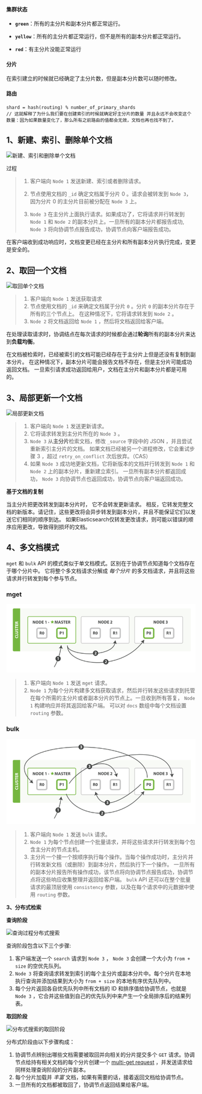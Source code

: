 #### 集群状态

- **`green`**：所有的主分片和副本分片都正常运行。

- **`yellow`**：所有的主分片都正常运行，但不是所有的副本分片都正常运行。

- **`red`**：有主分片没能正常运行



#### 分片

在索引建立的时候就已经确定了主分片数，但是副本分片数可以随时修改。



#### 路由

```
shard = hash(routing) % number_of_primary_shards
// 这就解释了为什么我们要在创建索引的时候就确定好主分片的数量 并且永远不会改变这个数量：因为如果数量变化了，那么所有之前路由的值都会无效，文档也再也找不到了。
```



## 1、新建、索引、删除单个文档

![新建、索引和删除单个文档](https://www.elastic.co/guide/cn/elasticsearch/guide/2.x/images/elas_0402.png)


过程
> 1. 客户端向 `Node 1` 发送新建、索引或者删除请求。
>
> 2. 节点使用文档的 `_id` 确定文档属于分片 0 。请求会被转发到 `Node 3`，因为分片 0 的主分片目前被分配在 `Node 3` 上。
>
> 3. `Node 3` 在主分片上面执行请求。如果成功了，它将请求并行转发到 `Node 1` 和 `Node 2` 的副本分片上。一旦所有的副本分片都报告成功, `Node 3` 将向协调节点报告成功，协调节点向客户端报告成功。
>

在客户端收到成功响应时，文档变更已经在主分片和所有副本分片执行完成，变更是安全的。





## 2、取回一个文档

![取回单个文档](https://www.elastic.co/guide/cn/elasticsearch/guide/2.x/images/elas_0403.png)

> 1. 客户端向 `Node 1` 发送获取请求
> 2. 节点使用文档的 `_id` 来确定文档属于分片 `0` 。分片 `0` 的副本分片存在于所有的三个节点上。 在这种情况下，它将请求转发到 `Node 2` 。
> 3. `Node 2` 将文档返回给 `Node 1` ，然后将文档返回给客户端。
>



在处理读取请求时，协调结点在每次请求的时候都会通过**轮询**所有的副本分片来达到**负载均衡**。


在文档被检索时，已经被索引的文档可能已经存在于主分片上但是还没有复制到副本分片。 在这种情况下，副本分片可能会报告文档不存在，但是主分片可能成功返回文档。 一旦索引请求成功返回给用户，文档在主分片和副本分片都是可用的。



## 3、局部更新一个文档

![局部更新文档](https://www.elastic.co/guide/cn/elasticsearch/guide/2.x/images/elas_0404.png)

> 1. 客户端向 `Node 1` 发送更新请求。
> 1. 它将请求转发到主分片所在的 `Node 3` 。
> 3. `Node 3` 从**主分片**检索文档，修改 `_source` 字段中的 JSON ，并且尝试重新索引主分片的文档。 如果文档已经被另一个进程修改，它会重试步骤 3 ，超过 `retry_on_conflict` 次后放弃。（CAS）
> 4. 如果 `Node 3` 成功地更新文档，它将新版本的文档并行转发到 `Node 1` 和 `Node 2` 上的副本分片，重新建立索引。 一旦所有副本分片都返回成功， `Node 3` 向协调节点也返回成功，协调节点向客户端返回成功。


**基于文档的复制**

当主分片把更改转发到副本分片时， 它不会转发更新请求。 相反，它转发完整文档的新版本。请记住，这些更改将会异步转发到副本分片，并且不能保证它们以发送它们相同的顺序到达。 如果Elasticsearch仅转发更改请求，则可能以错误的顺序应用更改，导致得到损坏的文档。



## 4、多文档模式

`mget` 和 `bulk` API 的模式类似于单文档模式。区别在于协调节点知道每个文档存在于哪个分片中。 它将整个多文档请求分解成 *每个分片* 的多文档请求，并且将这些请求并行转发到每个参与节点。

### mget

![“使用 `mget` 取回多个文档”](../图片/elas_0405.png)

> 1. 客户端向 `Node 1` 发送 `mget` 请求。
> 1. `Node 1` 为每个分片构建多文档获取请求，然后并行转发这些请求到托管在每个所需的主分片或者副本分片的节点上。一旦收到所有答复， `Node 1` 构建响应并将其返回给客户端。
可以对 `docs` 数组中每个文档设置 `routing` 参数。



### bulk 

![“使用 `bulk` 修改多个文档”](../图片/elas_0406.png)

> 1. 客户端向 `Node 1` 发送 `bulk` 请求。
> 1. `Node 1` 为每个节点创建一个批量请求，并将这些请求并行转发到每个包含主分片的节点主机。
> 3. 主分片一个接一个按顺序执行每个操作。当每个操作成功时，主分片并行转发新文档（或删除）到副本分片，然后执行下一个操作。 一旦所有的副本分片报告所有操作成功，该节点将向协调节点报告成功，协调节点将这些响应收集整理并返回给客户端。
`bulk` API 还可以在整个批量请求的最顶层使用 `consistency` 参数，以及在每个请求中的元数据中使用 `routing` 参数。



**3、分布式检索**

**查询阶段**

![查询过程分布式搜索](https://www.elastic.co/guide/cn/elasticsearch/guide/current/images/elas_0901.png)

查询阶段包含以下三个步骤:

1. 客户端发送一个 `search` 请求到 `Node 3` ， `Node 3` 会创建一个大小为 `from + size` 的空优先队列。
2. `Node 3` 将查询请求转发到索引的每个主分片或副本分片中。每个分片在本地执行查询并添加结果到大小为 `from + size` 的本地有序优先队列中。
3. 每个分片返回各自优先队列中所有文档的 ID 和排序值给协调节点，也就是 `Node 3` ，它合并这些值到自己的优先队列中来产生一个全局排序后的结果列表。



**取回阶段**

![分布式搜索的取回阶段](https://www.elastic.co/guide/cn/elasticsearch/guide/current/images/elas_0902.png)

分布式阶段由以下步骤构成：

1. 协调节点辨别出哪些文档需要被取回并向相关的分片提交多个 `GET` 请求。协调节点给持有相关文档的每个分片创建一个 [multi-get request](https://www.elastic.co/guide/cn/elasticsearch/guide/current/distrib-multi-doc.html) ，并发送请求给同样处理查询阶段的分片副本。
2. 每个分片加载并 *丰富* 文档，如果有需要的话，接着返回文档给协调节点。
3. 一旦所有的文档都被取回了，协调节点返回结果给客户端。



